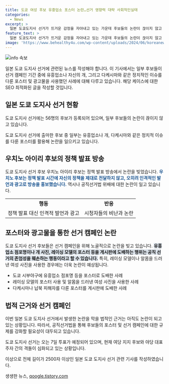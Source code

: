 ```yaml
---
title: 도쿄 여성 후보 유흥업소 포스터 논란…선거 영향력 대략 사회적인실태
categories:
  - News
excerpt: >
  일본 도쿄도지사 선거가 뜨거운 감정을 자아내고 있는 가운데 후보들의 논란이 끊이지 않고 있다. 일부 후보는 정책 발표를 하지 않고 유흥업소 점포 소개나 자신의 개나 사진을 포스터로 사용하고 있어 논란이 일고 있다. 도쿄 치요다구의 도쿄도지사 후보자 게시판에는 여성의 알몸이 거의 드러난 사진을 부착한 후보도 등장하며 사회적 논란을 빚고 있다. 후보들의 막장 행동을 막을 법적 근거가 없어 일본 선거관리위원회는 공직선거법을 검토 중이다.
feature_text: >
  일본 도쿄도지사 선거가 뜨거운 감정을 자아내고 있는 가운데 후보들의 논란이 끊이지 않고 있다. 일부 후보는 정책 발표를 하지 않고 유흥업소 점포 소개나 자신의 개나 사진을 포스터로 사용하고 있어 논란이 일고 있다. 도쿄 치요다구의 도쿄도지사 후보자 게시판에는 여성의 알몸이 거의 드러난 사진을 부착한 후보도 등장하며 사회적 논란을 빚고 있다. 후보들의 막장 행동을 막을 법적 근거가 없어 일본 선거관리위원회는 공직선거법을 검토 중이다.
image: 'https://www.behealthy4u.com/wp-content/uploads/2024/06/koreanews.jpg'
---
```


<p><img src="https://www.behealthy4u.com/wp-content/uploads/2024/06/koreanews.jpg" alt="info 속보" /></p>

<p>일본 도쿄 도지사 선거에 관련된 뉴스를 작성해야 합니다. 이 기사에서는 일부 후보들이 선거 캠페인 기간 중에 유흥업소나 자신의 개, 그리고 다케시마와 같은 정치적인 이슈를 다룬 포스터 및 광고물을 사용했던 사례에 대해 다루고 있습니다. 해당 케이스에 대한 SEO 최적화된 글을 작성할 것입니다.</p>

<h2 data-ke-size="size26">일본 도쿄 도지사 선거 현황</h2>

<p>도쿄 도지사 선거에는 56명의 후보가 등록되어 있으며, 일부 후보들의 논란이 끊이지 않고 있습니다.</p>

<p data-ke-size="size16">도쿄 도지사 선거에 출마한 후보 중 일부는 유흥업소나 개, 다케시마와 같은 정치적 이슈를 다룬 포스터를 활용해 논란을 일으키고 있습니다.</p>

<h2 data-ke-size="size26">우치노 아이리 후보의 정책 발표 방송</h2>

<p>도쿄 도지사 선거 후보 우치노 아이리 후보는 정책 발표 방송에서 논란을 빚었습니다. 
<b><span style="color: #1a5490;">우치노 후보는 정책 발표 시간에 자신의 정책을 제대로 전달하지 않고, 오히려 인격적인 발언과 광고로 방송을 홍보했습니다.</span></b>
역시나 공직선거법 위배에 대한 논란이 일고 있습니다.</p>

<table>
  <tr>
    <td style="text-align: center; height: 17px;"><b>행동</b></td>
    <td style="text-align: center; height: 17px;"><b>반응</b></td>
  </tr>
  <tr>
    <td style="text-align: center; height: 17px;">정책 발표 대신 인격적 발언과 광고</td>
    <td style="text-align: center; height: 17px;">시청자들의 비난과 논란</td>
  </tr>
</table>

<h2 data-ke-size="size26">포스터와 광고물을 통한 선거 캠페인 논란</h2>

<p>도쿄 도지사 선거 후보들은 선거 캠페인을 위해 노골적으로 논란을 빚고 있습니다.
<b><span style="background-color: #21538527;">유흥업소 점포명이나 개 사진, 레이싱 모델의 포스터 등을 게시판에 도배하는 행위는 공직 선거의 존엄성을 훼손하는 행동이라고 할 수 있습니다.</span></b>
특히, 레이싱 모델이나 알몸을 드러낸 여성 사진을 사용한 경우에는 더욱 논란이 예상됩니다.</p>

<ul>
  <li>도쿄 시부야구에 유흥업소 점포명 등을 포스터로 도배한 사례</li>
  <li>레이싱 모델의 포스터 사용 및 알몸을 드러낸 여성 사진을 사용한 사례</li>
  <li>다케시마나 납북 피해자를 다룬 포스터를 게시판에 도배한 사례</li>
</ul>

<h2 data-ke-size="size26">법적 근거와 선거 캠페인</h2>

<p>이번 일본 도쿄 도지사 선거에서 발생한 논란을 막을 법적인 근거는 아직도 논란이 되고 있는 상황입니다. 
따라서, 공직선거법을 통해 후보들의 포스터 및 선거 캠페인에 대한 규제를 강화할 필요성이 대두되고 있습니다.</p>

<p data-ke-size="size16">도쿄 도지사 선거는 오는 7일 투표가 예정되어 있으며, 현재 여당 지지 후보와 야당 대표 주자 간의 격돌이 심화되고 있는 상황입니다.</p>

<p>이상으로 전체 길이가 2500자 이상인 일본 도쿄 도지사 선거 관련 기사를 작성하였습니다.</p>
생생한 뉴스, <a href="https://qoogle.tistory.com" rel="dofollow">qoogle.tistory.com</a>



